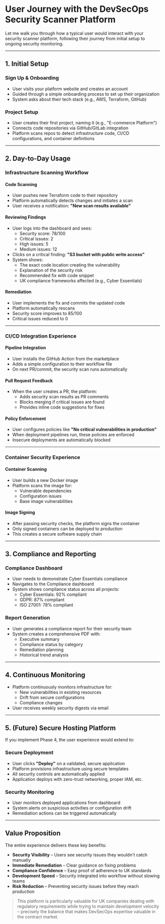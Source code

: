 # User Journey with the DevSecOps Security Scanner Platform

Let me walk you through how a typical user would interact with your security scanner platform, following their journey from initial setup to ongoing security monitoring.

---

## 1. Initial Setup

### Sign Up & Onboarding
- User visits your platform website and creates an account
- Guided through a simple onboarding process to set up their organization
- System asks about their tech stack (e.g., AWS, Terraform, GitHub)

### Project Setup
- User creates their first project, naming it (e.g., "E-commerce Platform")
- Connects code repositories via GitHub/GitLab integration
- Platform scans repos to detect infrastructure code, CI/CD configurations, and container definitions

---

## 2. Day-to-Day Usage

### Infrastructure Scanning Workflow

#### Code Scanning
- User pushes new Terraform code to their repository
- Platform automatically detects changes and initiates a scan
- User receives a notification: **"New scan results available"**

#### Reviewing Findings
- User logs into the dashboard and sees:
  - Security score: 78/100
  - Critical issues: 2
  - High issues: 5
  - Medium issues: 12
- Clicks on a critical finding: **"S3 bucket with public write access"**
- System shows:
  - The exact code location creating the vulnerability
  - Explanation of the security risk
  - Recommended fix with code snippet
  - UK compliance frameworks affected (e.g., Cyber Essentials)

#### Remediation
- User implements the fix and commits the updated code
- Platform automatically rescans
- Security score improves to 85/100
- Critical issues reduced to 0

---

### CI/CD Integration Experience

#### Pipeline Integration
- User installs the GitHub Action from the marketplace
- Adds a simple configuration to their workflow file
- On next PR/commit, the security scan runs automatically

#### Pull Request Feedback
- When the user creates a PR, the platform:
  - Adds security scan results as PR comments
  - Blocks merging if critical issues are found
  - Provides inline code suggestions for fixes

#### Policy Enforcement
- User configures policies like **"No critical vulnerabilities in production"**
- When deployment pipelines run, these policies are enforced
- Insecure deployments are automatically blocked

---

### Container Security Experience

#### Container Scanning
- User builds a new Docker image
- Platform scans the image for:
  - Vulnerable dependencies
  - Configuration issues
  - Base image vulnerabilities

#### Image Signing
- After passing security checks, the platform signs the container
- Only signed containers can be deployed to production
- This creates a secure software supply chain

---

## 3. Compliance and Reporting

### Compliance Dashboard
- User needs to demonstrate Cyber Essentials compliance
- Navigates to the Compliance dashboard
- System shows compliance status across all projects:
  - Cyber Essentials: 92% compliant
  - GDPR: 87% compliant
  - ISO 27001: 78% compliant

### Report Generation
- User generates a compliance report for their security team
- System creates a comprehensive PDF with:
  - Executive summary
  - Compliance status by category
  - Remediation planning
  - Historical trend analysis

---

## 4. Continuous Monitoring
- Platform continuously monitors infrastructure for:
  - New vulnerabilities in existing resources
  - Drift from secure configurations
  - Compliance changes
- User receives weekly security digests via email

---

## 5. (Future) Secure Hosting Platform

If you implement Phase 4, the user experience would extend to:

### Secure Deployment
- User clicks **"Deploy"** on a validated, secure application
- Platform provisions infrastructure using secure templates
- All security controls are automatically applied
- Application deploys with zero-trust networking, proper IAM, etc.

### Security Monitoring
- User monitors deployed applications from dashboard
- System alerts on suspicious activities or configuration drift
- Remediation actions can be triggered automatically

---

## Value Proposition

The entire experience delivers these key benefits:

- **Security Visibility** – Users see security issues they wouldn't catch manually
- **Immediate Remediation** – Clear guidance on fixing problems
- **Compliance Confidence** – Easy proof of adherence to UK standards
- **Development Speed** – Security integrated into workflow without slowing teams
- **Risk Reduction** – Preventing security issues before they reach production

> This platform is particularly valuable for UK companies dealing with regulatory requirements while trying to maintain development velocity – precisely the balance that makes DevSecOps expertise valuable in the contract market.
